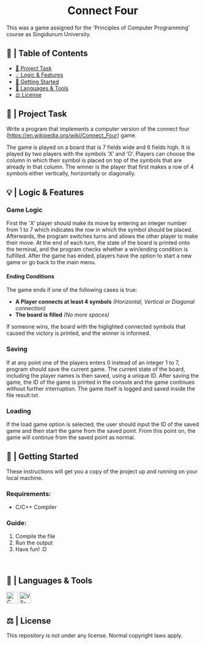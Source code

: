 <h1 align="center">Connect Four</h1>

<p>This was a game assigned for the 'Principles of Computer Programming' course as Singidunum University.</p>

## 📝 | Table of Contents
- [🧐 Project Task <a name="project_task"></a>](#--project-task-)
- [💡 Logic & Features  <a name="project_logic"></a>](#--logic--features--)
- [🏁 Getting Started <a name="getting_started"></a>](#--getting-started-)
- [🧰 Languages & Tools <a name="languages_&_tools"></a>](#️--languages--tools-)
- [⚖ License <a name="license"></a>](#--license-)


## 🧐 | Project Task <a name="project_task"></a>

Write a program that implements a computer version of the connect four (https://en.wikipedia.org/wiki/Connect_Four) game.

The game is played on a board that is 7 fields wide and 6 fields high. It is played by two players with the symbols ‘X’ and ‘O’. Players can choose the column in which their symbol is placed on top of the symbols that are already in that column. The winner is the player that first makes a row of 4 symbols either vertically, horizontally or diagonally.<br>



## 💡 | Logic & Features  <a name="project_logic"></a>

**<h3>Game Logic</h3>**
First the *’X’* player should make its move by entering an integer number from 1 to 7 which indicates the row in which the symbol should be placed. Afterwards, the program switches turns and allows the other player to make their move. At the end of each turn, the state of the board is printed onto the terminal, and the program checks whether a win/ending condition is fulfilled. After the game has ended, players have the option to start a new game or go back to the main menu.<br>

  **<h4>Ending Conditions</h4>**
The game ends if one of the following cases is true:<ul>
    <li><strong>A Player connects at least 4 symbols</strong> <i>(Horizontal, Vertical or Diagonal connection)</i></li>
    <li><strong>The board is filled</strong> <i>(No more spaces)</i></li>
</ul>If someone wins, the board with the higlighted connected symbols that caused the victory is printed, and the winner is informed.<br>

**<h3>Saving</h3>**
If at any point one of the players enters 0 instead of an integer 1 to 7, program should save the current game. The current state of the board, including the player names is then saved, using a unique ID. After saving the game, the ID of the game is printed in the console and the game continues without further interruption. The game itself is logged and saved inside the file result.txt.<br>

**<h3>Loading</h3>**
If the load game option is selected, the user should input the ID of the saved game and then start the game from the saved point. From this point on, the game will continue from the saved point as normal.<br>


## 🏁 | Getting Started <a name="getting_started"></a>
These instructions will get you a copy of the project up and running on your local machine.

**<h3>Requirements:</h3>**
<ul>
<li>C/C++ Compiler</li>
</ul>

**<h3>Guide:</h3>**
<ol>
<li>Compile the file</li>
<li>Run the output</li>
<li>Have fun! :D</li>
</ol><br>

## 🧰 | Languages & Tools <a name="languages_&_tools"></a>
<p><img src="https://img.icons8.com/color/452/c-programming.png" width=30 alt="C">
<a href="https://code.visualstudio.com/"><img src="https://upload.wikimedia.org/wikipedia/commons/thumb/9/9a/Visual_Studio_Code_1.35_icon.svg/768px-Visual_Studio_Code_1.35_icon.svg.png?20210804221519" width=30 alt="VS-Code"></a></p>

## ⚖ | License <a name="license"></a>
This repository is not under any license. Normal copyright laws apply.
